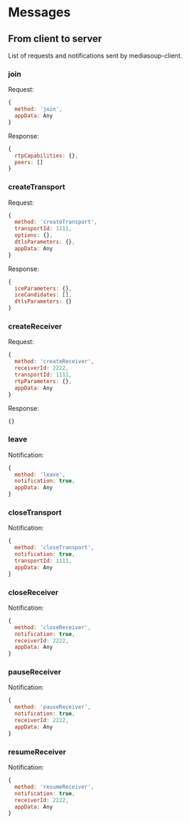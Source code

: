 # Messages


## From client to server

List of requests and notifications sent by mediasoup-client.


### join

Request:

```js
{
  method: 'join',
  appData: Any
}
```

Response:

```js
{
  rtpCapabilities: {},
  peers: []
}
```


### createTransport

Request:

```js
{
  method: 'createTransport',
  transportId: 1111,
  options: {},
  dtlsParameters: {},
  appData: Any
}
```

Response:

```js
{
  iceParameters: {},
  iceCandidates: [],
  dtlsParameters: {}
}
```


### createReceiver

Request:

```js
{
  method: 'createReceiver',
  receiverId: 2222,
  transportId: 1111,
  rtpParameters: {},
  appData: Any
}
```

Response:

```js
{}
```


### leave

Notification:

```js
{
  method: 'leave',
  notification: true,
  appData: Any
}
```


### closeTransport

Notification:

```js
{
  method: 'closeTransport',
  notification: true,
  transportId: 1111,
  appData: Any
}
```


### closeReceiver

Notification:

```js
{
  method: 'closeReceiver',
  notification: true,
  receiverId: 2222,
  appData: Any
}
```


### pauseReceiver

Notification:

```js
{
  method: 'pauseReceiver',
  notification: true,
  receiverId: 2222,
  appData: Any
}
```


### resumeReceiver

Notification:

```js
{
  method: 'resumeReceiver',
  notification: true,
  receiverId: 2222,
  appData: Any
}
```
